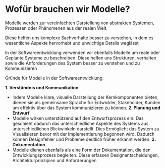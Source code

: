 # Wofür brauchen wir Modelle?

Modelle werden zur vereinfachten Darstellung von abstrakten Systemen, Prozessen oder Phänomenen aus der realen Welt.

Diese helfen uns komplexe Sachverhalte besser zu verstehen, in dem es wesentliche Aspekte hervorhebt und unwichtige Details weglässt

In der Softwareentwicklung verwenden wir ebenfalls Modelle um reale oder Geplante Systeme zu beschreiben. Diese helfen uns Strukturen, verhalten sowie die Anforderungen des System besser zu verstehen und zu Kommunizieren 

Gründe für Modelle in der Softwareentwicklung:

**1. Verständnis und Kommunikation**
   - Indem Modelle klare, visuelle Darstellung der Kernkomponenten bieten, dienen sie als gemeinsame Sprache für Entwickler, Stakeholder, Kunden um effektiv über das System kommunizieren zu können.
**2. Planung und Entwurf**
   - Modelle wirken unterstützend auf den Entwurfsprozess ein. Das geschieht dadurch das unterschiedliche Aspekte des Systems aus unterschiedlichen Blickwinkeln darstellt. Dies Ermöglicht das System zu Visualisieren bevor mit der Implementierung begonnen wird. Dadurch können Designfehler und Probleme deutlich früher erkannt werden.
**3. Dokumentation**
- Modelle dienen ebenfalls als eine Form der Dokumentation, die den Entwicklungsprozess begleiten. Diese erfassen Designentscheidungen, Architekturprinzipien und Anforderungen



